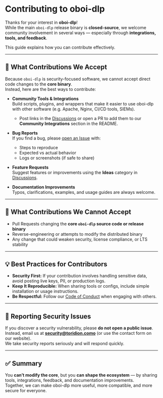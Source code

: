 # Contributing to oboi-dlp

Thanks for your interest in **oboi-dlp**!  
While the main `oboi-dlp` release binary is **closed-source**, we welcome community involvement in several ways — especially through **integrations, tools, and feedback**.

This guide explains how you can contribute effectively.

---

## 📌 What Contributions We Accept

Because `oboi-dlp` is security-focused software, we cannot accept direct code changes to the **core binary**.  
Instead, here are the best ways to contribute:

- **Community Tools & Integrations**  
  Build scripts, plugins, and wrappers that make it easier to use oboi-dlp with other software (e.g. Apache, Nginx, CI/CD tools, SIEMs).  
  - Post links in the [Discussions](../../discussions) or open a PR to add them to our **Community Integrations** section in the README.

- **Bug Reports**  
  If you find a bug, please [open an Issue](../../issues) with:  
  - Steps to reproduce  
  - Expected vs actual behavior  
  - Logs or screenshots (if safe to share)

- **Feature Requests**  
  Suggest features or improvements using the **Ideas** category in [Discussions](../../discussions).

- **Documentation Improvements**  
  Typos, clarifications, examples, and usage guides are always welcome.

---

## 🚫 What Contributions We Cannot Accept

- Pull Requests changing the **core `oboi-dlp` source code or release binary**  
- Reverse-engineering or attempts to modify the distributed binary  
- Any change that could weaken security, license compliance, or LTS stability

---

## 💡 Best Practices for Contributors

- **Security First:** If your contribution involves handling sensitive data, avoid posting live keys, PII, or production logs.  
- **Keep It Reproducible:** When sharing tools or configs, include simple installation or usage instructions.  
- **Be Respectful:** Follow our [Code of Conduct](CODE_OF_CONDUCT.md) when engaging with others.

---

## 🔐 Reporting Security Issues

If you discover a security vulnerability, please **do not open a public issue**.  
Instead, email us at **security@toridion.como** (or use the contact form on our website).  
We take security reports seriously and will respond quickly.

---

## ✅ Summary

You **can’t modify the core**, but you **can shape the ecosystem** — by sharing tools, integrations, feedback, and documentation improvements.  
Together, we can make oboi-dlp more useful, more compatible, and more secure for everyone.

